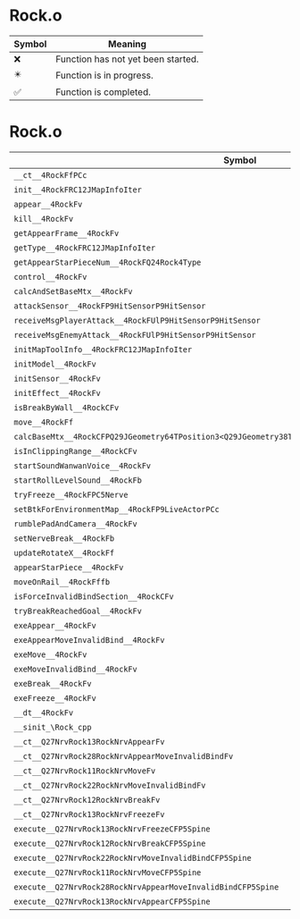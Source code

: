 # Rock.o
| Symbol | Meaning 
| ------------- | ------------- 
| :x: | Function has not yet been started. 
| :eight_pointed_black_star: | Function is in progress. 
| :white_check_mark: | Function is completed. 


# Rock.o
| Symbol | Decompiled? |
| ------------- | ------------- |
| `__ct__4RockFfPCc` | :x: |
| `init__4RockFRC12JMapInfoIter` | :x: |
| `appear__4RockFv` | :x: |
| `kill__4RockFv` | :x: |
| `getAppearFrame__4RockFv` | :x: |
| `getType__4RockFRC12JMapInfoIter` | :x: |
| `getAppearStarPieceNum__4RockFQ24Rock4Type` | :x: |
| `control__4RockFv` | :x: |
| `calcAndSetBaseMtx__4RockFv` | :x: |
| `attackSensor__4RockFP9HitSensorP9HitSensor` | :x: |
| `receiveMsgPlayerAttack__4RockFUlP9HitSensorP9HitSensor` | :x: |
| `receiveMsgEnemyAttack__4RockFUlP9HitSensorP9HitSensor` | :x: |
| `initMapToolInfo__4RockFRC12JMapInfoIter` | :x: |
| `initModel__4RockFv` | :x: |
| `initSensor__4RockFv` | :x: |
| `initEffect__4RockFv` | :x: |
| `isBreakByWall__4RockCFv` | :x: |
| `move__4RockFf` | :x: |
| `calcBaseMtx__4RockCFPQ29JGeometry64TPosition3<Q29JGeometry38TMatrix34<Q29JGeometry13SMatrix34C<f>>>` | :x: |
| `isInClippingRange__4RockCFv` | :x: |
| `startSoundWanwanVoice__4RockFv` | :x: |
| `startRollLevelSound__4RockFb` | :x: |
| `tryFreeze__4RockFPC5Nerve` | :x: |
| `setBtkForEnvironmentMap__4RockFP9LiveActorPCc` | :x: |
| `rumblePadAndCamera__4RockFv` | :x: |
| `setNerveBreak__4RockFb` | :x: |
| `updateRotateX__4RockFf` | :x: |
| `appearStarPiece__4RockFv` | :x: |
| `moveOnRail__4RockFffb` | :x: |
| `isForceInvalidBindSection__4RockCFv` | :x: |
| `tryBreakReachedGoal__4RockFv` | :x: |
| `exeAppear__4RockFv` | :x: |
| `exeAppearMoveInvalidBind__4RockFv` | :x: |
| `exeMove__4RockFv` | :x: |
| `exeMoveInvalidBind__4RockFv` | :x: |
| `exeBreak__4RockFv` | :x: |
| `exeFreeze__4RockFv` | :x: |
| `__dt__4RockFv` | :x: |
| `__sinit_\Rock_cpp` | :x: |
| `__ct__Q27NrvRock13RockNrvAppearFv` | :x: |
| `__ct__Q27NrvRock28RockNrvAppearMoveInvalidBindFv` | :x: |
| `__ct__Q27NrvRock11RockNrvMoveFv` | :x: |
| `__ct__Q27NrvRock22RockNrvMoveInvalidBindFv` | :x: |
| `__ct__Q27NrvRock12RockNrvBreakFv` | :x: |
| `__ct__Q27NrvRock13RockNrvFreezeFv` | :x: |
| `execute__Q27NrvRock13RockNrvFreezeCFP5Spine` | :x: |
| `execute__Q27NrvRock12RockNrvBreakCFP5Spine` | :x: |
| `execute__Q27NrvRock22RockNrvMoveInvalidBindCFP5Spine` | :x: |
| `execute__Q27NrvRock11RockNrvMoveCFP5Spine` | :x: |
| `execute__Q27NrvRock28RockNrvAppearMoveInvalidBindCFP5Spine` | :x: |
| `execute__Q27NrvRock13RockNrvAppearCFP5Spine` | :x: |
